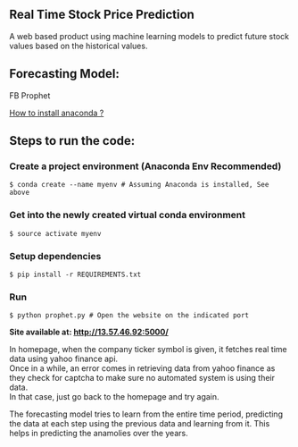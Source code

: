 ## Real Time Stock Price Prediction 
A web based product using machine learning models to predict future stock values based on the historical values.

## Forecasting Model:  
FB Prophet

[How to install anaconda ?](http://anaconda.org/)

## Steps to run the code:

### Create a project environment (Anaconda Env Recommended)
```
$ conda create --name myenv # Assuming Anaconda is installed, See above
```
### Get into the newly created virtual conda environment
```
$ source activate myenv
```
### Setup dependencies
```
$ pip install -r REQUIREMENTS.txt
```
### Run
```
$ python prophet.py # Open the website on the indicated port
```

**Site available at: http://13.57.46.92:5000/**

In homepage, when the company ticker symbol is given, it fetches real time data using yahoo finance api.   
Once in a while, an error comes in retrieving data from yahoo finance as they check for captcha to make sure no automated system is using their data.  
In that case, just go back to the homepage and try again. 

The forecasting model tries to learn from the entire time period, predicting the data at each step using the previous data and learning from it. This helps in predicting the anamolies over the years.